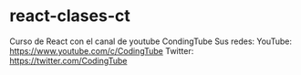# react-clases-ct
Curso de React con el canal de youtube CondingTube
Sus redes:
YouTube: https://www.youtube.com/c/CodingTube
Twitter: https://twitter.com/CodingTube
